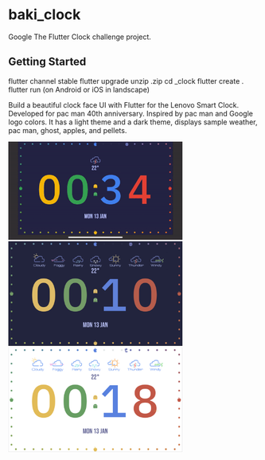 # baki_clock

Google The Flutter Clock challenge project.

## Getting Started

flutter channel stable
flutter upgrade
unzip <project>.zip
cd <name>_clock
flutter create .
flutter run (on Android or iOS in landscape)

Build a beautiful clock face UI with Flutter for the Lenovo Smart Clock.
Developed for pac man 40th anniversary. Inspired by pac man and Google logo colors.
It has a light theme and a dark theme, displays sample weather, pac man, ghost, apples, and pellets.

<img src='baki_clock.gif' width='350'>

<img src='baki_dark.png' width='350'>

<img src='baki_light.png' width='350'>


